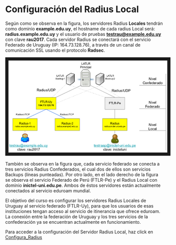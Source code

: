 # Configuración del Radius Local

Según como se observa en la figura, los servidores Radius **Locales** tendrán como dominio **example.edu.uy**, el hostname de cada radius Local será: **radius.example.edu.uy** y el usuario de pruebas **testrau@example.edu.uy** con clave **rau2017**. Cada servidor Radius se conectará con el servicio Federado de Uruguay (IP: 164.73.128.76), a través de un canal de comunicación SSL usando el protocolo **Radsec**. 

<p align="center"><img src="https://github.com/richardqa/curso-eduroam/blob/master/imagenes/eduroam2.png" alt="IMAGE ALT TEXT HERE" border="10" /></p>

También se observa en la figura que, cada servicio federado se conecta a tres servicios Radius Confederados, el cual dos de ellos son servicios Backups (líneas punteadas). Por otro lado, en el lado derecho de la figura se observa el servicio Federado de Perú (FTLR-Pe) y el Radius Local con dominio **inictel-uni.edu.pe**. Ambos de éstos servidores están actualmente conectados al servicio eduroam mundial.

El objetivo del curso es configurar los servidores Radius Locales de Uruguay al servicio federado (FTLR-Uy), para que los usuarios de esas instituciones tengan acceso al servicio de itinerancia que ofrece eduroam. La conexión entre la federación de Uruguay y los tres servicios de la confederación ya se encuentran actualmente en funcionamiento.

Para acceder a la configuración del Servidor Radius Local, haz click en [Configura_Radius](https://github.com/richardqa/curso-eduroam/blob/master/modulos/Freeradius3.x/configuraciones/README.md)
